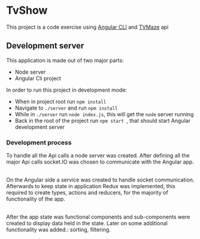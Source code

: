 # TvShow

This project is a code exercise using [Angular CLI](https://github.com/angular/angular-cli) and [TVMaze](https://www.tvmaze.com/api) api

## Development server

This application is made out of two major parts:
* Node server
* Angular Cli project

In order to run this project in development mode:

 * When in project root run `npm install`
 * Navigate to ` ./server ` and run  `npm install`
 * While in ` ./server `  run `node index.js`, this will get the `node` server running
 * Back in the root of the project run `npm start `, that should start Angular development server


 ### Development process


To handle all the Api calls a node server was created. After defining all the major Api calls socket.IO was chosen to communicate with the Angular app. <br><br>

 On the Angular side a service was created to handle socket communication. Afterwards to keep state in application Redux was implemented, this required to create types, actions and reducers, for the majority of functionality of the app.
 <br><br>
 
After the app state was functional components and sub-components were created to display data held in the state. Later on some additional functionality was added.: sorting, filtering.




<!-- Run `ng serve` for a dev server. Navigate to `http://localhost:4200/`. The app will automatically reload if you change any of the source files.

## Code scaffolding

Run `ng generate component component-name` to generate a new component. You can also use `ng generate directive|pipe|service|class|guard|interface|enum|module`.

## Build

Run `ng build` to build the project. The build artifacts will be stored in the `dist/` directory. Use the `--prod` flag for a production build.

## Running unit tests

Run `ng test` to execute the unit tests via [Karma](https://karma-runner.github.io).

## Running end-to-end tests

Run `ng e2e` to execute the end-to-end tests via [Protractor](http://www.protractortest.org/).

## Further help

To get more help on the Angular CLI use `ng help` or go check out the [Angular CLI README](https://github.com/angular/angular-cli/blob/master/README.md). -->
